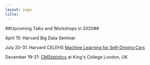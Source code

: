 ```yaml
---
layout: page
title: 
---
```


##Upcoming Talks and Workshops in 2020##

April 15: Harvard Big Data Seminar

July 20-31: Harvard CELEHS [Machine Learning for Self-Driving Cars](https://www.hsph.harvard.edu/biostatistics/machine-learning-for-self-driving-cars/)

December 19-21: [CMStatistics](http://cmstatistics.org/CMStatistics2020/) at King's College London, UK


